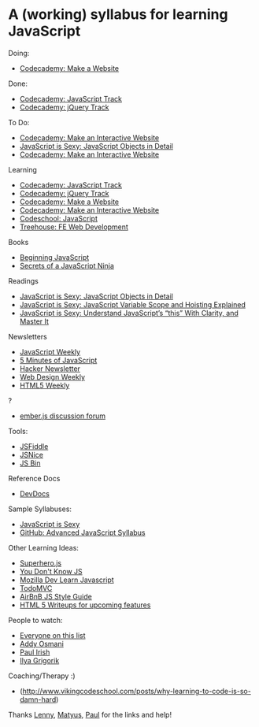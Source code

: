A (working) syllabus for learning JavaScript
============================================

Doing:
+ [Codecademy: Make a Website](http://www.codecademy.com/skills/make-a-website)


Done:
+ [Codecademy: JavaScript Track](http://www.codecademy.com/en/tracks/javascript)
+ [Codecademy: jQuery Track](http://www.codecademy.com/en/tracks/jquery)

To Do:
+ [Codecademy: Make an Interactive Website](http://www.codecademy.com/skills/make-an-interactive-website)
+ [JavaScript is Sexy: JavaScript Objects in Detail](http://javascriptissexy.com/javascript-objects-in-detail/)
+ [Codecademy: Make an Interactive Website](http://www.codecademy.com/skills/make-an-interactive-website)


Learning
+ [Codecademy: JavaScript Track](http://www.codecademy.com/en/tracks/javascript)
+ [Codecademy: jQuery Track](http://www.codecademy.com/en/tracks/jquery)
+ [Codecademy: Make a Website](http://www.codecademy.com/skills/make-a-website)
+ [Codecademy: Make an Interactive Website](http://www.codecademy.com/skills/make-an-interactive-website)
+ [Codeschool: JavaScript](https://www.codeschool.com/paths/javascript)
+ [Treehouse: FE Web Development](http://teamtreehouse.com/tracks/front-end-web-development)

Books
+ [Beginning JavaScript](http://www.amazon.com/gp/product/0470525932/ref=as_li_tl?ie=UTF8&camp=1789&creative=9325&creativeASIN=0470525932&linkCode=as2&tag=interhaptic-20&linkId=DMQK6I7WC6V34B77)
+ [Secrets of a JavaScript Ninja](http://www.manning.com/resig/)

Readings
+ [JavaScript is Sexy: JavaScript Objects in Detail](http://javascriptissexy.com/javascript-objects-in-detail/)
+ [JavaScript is Sexy: JavaScript Variable Scope and Hoisting Explained](http://javascriptissexy.com/javascript-variable-scope-and-hoisting-explained/)
+ [JavaScript is Sexy: Understand JavaScript’s “this” With Clarity, and Master It](http://javascriptissexy.com/understand-javascripts-this-with-clarity-and-master-it/)

Newsletters
+ [JavaScript Weekly](http://javascriptweekly.com/)
+ [5 Minutes of JavaScript](http://us7.campaign-archive2.com/?u=b9a8d14c0dcb1dab9fa67a13a&id=ce78483100&e=34c6c1d648)
+ [Hacker Newsletter](http://us1.campaign-archive2.com/?u=faa8eb4ef3a111cef92c4f3d4&id=24c670da8a&e=3a4f95db13)
+ [Web Design Weekly](http://email.jakebresnehan.com/t/ViewEmail/r/DAFC007623B601522540EF23F30FEDED/EFD0B7DC57BF1D661D419C9787CC9684)
+ [HTML5 Weekly](http://html5weekly.com/issues/173)

?
+ [ember.js discussion forum](http://discuss.emberjs.com/)

Tools:
+ [JSFiddle](http://jsfiddle.net/)
+ [JSNice](http://www.jsnice.org/)
+ [JS Bin](http://jsbin.com/)

Reference Docs
+ [DevDocs](http://devdocs.io/)

Sample Syllabuses:
+ [JavaScript is Sexy](http://javascriptissexy.com/how-to-learn-javascript-properly/)
+ [GitHub: Advanced JavaScript Syllabus](https://github.com/advanced-js/syllabus)

Other Learning Ideas:
+ [Superhero.js](http://superherojs.com/)
+ [You Don't Know JS](https://github.com/getify/You-Dont-Know-JS)
+ [Mozilla Dev Learn Javascript](https://developer.mozilla.org/en-US/Learn/JavaScript)
+ [TodoMVC](http://todomvc.com/)
+ [AirBnB JS Style Guide](https://github.com/airbnb/javascript)
+ [HTML 5 Writeups for upcoming features](http://www.html5rocks.com/)

People to watch:
+ [Everyone on this list](https://developers.google.com/web/fundamentals/resources/contributors/index)
+ [Addy Osmani](https://twitter.com/addyosmani)
+ [Paul Irish](https://twitter.com/paul_irish)
+ [Ilya Grigorik](https://twitter.com/igrigorik)

Coaching/Therapy :)
+ (http://www.vikingcodeschool.com/posts/why-learning-to-code-is-so-damn-hard)


Thanks [Lenny](https://twitter.com/rememberlenny), [Matyus](https://twitter.com/mmatyus), [Paul](https://twitter.com/paul_asjes) for the links and help!

